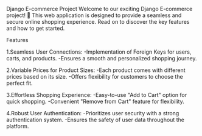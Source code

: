 Django E-commerce Project
Welcome to our exciting Django E-commerce project! 🚀 This web application is designed to provide a seamless and secure online shopping experience. Read on to discover the key features and how to get started.

Features

1.Seamless User Connections:
  -Implementation of Foreign Keys for users, carts, and products.
  -Ensures a smooth and personalized shopping journey.

2.Variable Prices for Product Sizes:
  -Each product comes with different prices based on its size.
  -Offers flexibility for customers to choose the perfect fit.

3.Effortless Shopping Experience:
  -Easy-to-use "Add to Cart" option for quick shopping.
  -Convenient "Remove from Cart" feature for flexibility.

4.Robust User Authentication:
  -Prioritizes user security with a strong authentication system.
  -Ensures the safety of user data throughout the platform.
